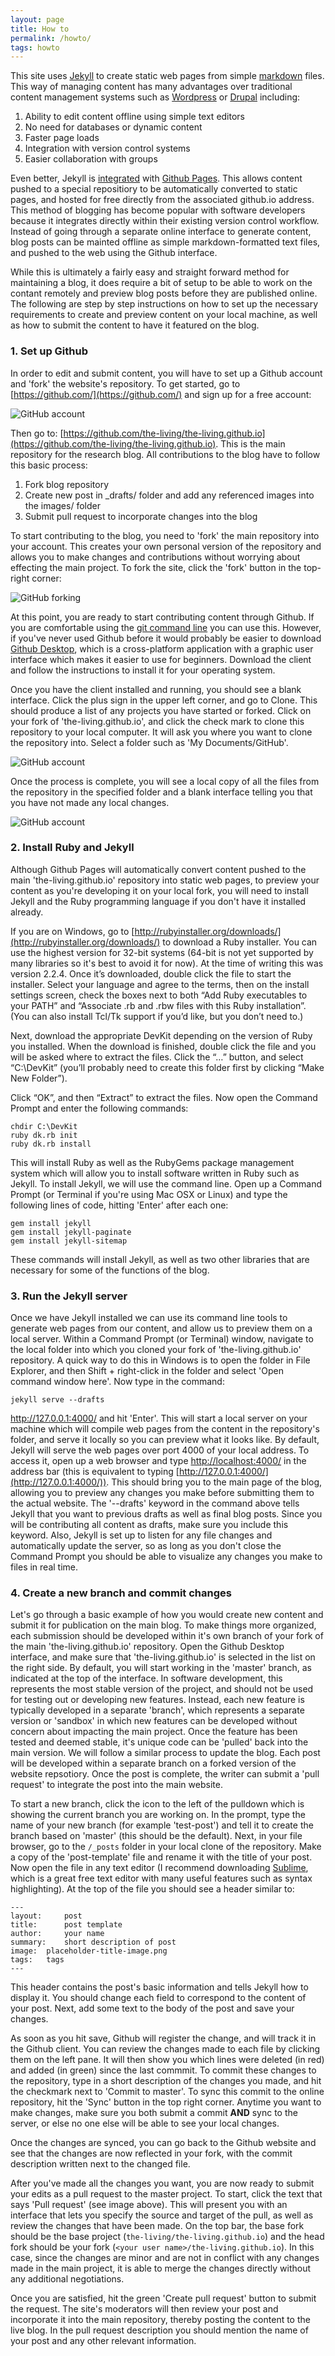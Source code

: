 ```yaml
---
layout: page
title: How to
permalink: /howto/
tags: howto
---
```


This site uses [Jekyll](https://jekyllrb.com/) to create static web pages from simple [markdown](https://github.com/adam-p/markdown-here/wiki/Markdown-Cheatsheet) files. This way of managing content has many advantages over traditional content management systems such as [Wordpress]() or [Drupal]() including:

1. Ability to edit content offline using simple text editors
2. No need for databases or dynamic content
5. Faster page loads
3. Integration with version control systems
4. Easier collaboration with groups

Even better, Jekyll is [integrated](https://help.github.com/articles/using-jekyll-as-a-static-site-generator-with-github-pages/) with [Github Pages](https://pages.github.com/). This allows content pushed to a special repositiory to be automatically converted to static pages, and hosted for free directly from the associated github.io address. This method of blogging has become popular with software developers because it integrates directly within their existing version control workflow. Instead of going through a separate online interface to generate content, blog posts can be mainted offline as simple markdown-formatted text files, and pushed to the web using the Github interface.

While this is ultimately a fairly easy and straight forward method for maintaining a blog, it does require a bit of setup to be able to work on the contant remotely and preview blog posts before they are published online. The following are step by step instructions on how to set up the necessary requirements to create and preview content on your local machine, as well as how to submit the content to have it featured on the blog.

### 1. Set up Github

In order to edit and submit content, you will have to set up a Github account and 'fork' the website's repository. To get started, go to [https://github.com/](https://github.com/) and sign up for a free account:

![GitHub account](/images/github01.png)

Then go to: [https://github.com/the-living/the-living.github.io](https://github.com/the-living/the-living.github.io). This is the main repository for the research blog. All contributions to the blog have to follow this basic process:

1. Fork blog repository
2. Create new post in _drafts/ folder and add any referenced images into the images/ folder
3. Submit pull request to incorporate changes into the blog

To start contributing to the blog, you need to 'fork' the main repository into your account. This creates your own personal version of the repository and allows you to make changes and contributions without worrying about effecting the main project. To fork the site, click the 'fork' button in the top-right corner:

![GitHub forking](/images/github02.png)

At this point, you are ready to start contributing content through Github. If you are comfortable using the [git command line](https://git-scm.com/book/en/v2/Getting-Started-The-Command-Line) you can use this. However, if you've never used Github before it would probably be easier to download [Github Desktop](https://desktop.github.com/), which is a cross-platform application with a graphic user interface which makes it easier to use for beginners. Download the client and follow the instructions to install it for your operating system.

Once you have the client installed and running, you should see a blank interface. Click the plus sign in the upper left corner, and go to Clone. This should produce a list of any projects you have started or forked. Click on your fork of 'the-living.github.io', and click the check mark to clone this repository to your local computer. It will ask you where you want to clone the repository into. Select a folder such as 'My Documents/GitHub'. 

![GitHub account](/images/github04.png)

Once the process is complete, you will see a local copy of all the files from the repository in the specified folder and a blank interface telling you that you have not made any local changes. 

![GitHub account](/images/github05.png)

### 2. Install Ruby and Jekyll

Although Github Pages will automatically convert content pushed to the main 'the-living.github.io' repository into static web pages, to preview your content as you're developing it on your local fork, you will need to install Jekyll and the Ruby programming language if you don't have it installed already.

If you are on Windows, go to [http://rubyinstaller.org/downloads/](http://rubyinstaller.org/downloads/) to download a Ruby installer. You can use the highest version for 32-bit systems (64-bit is not yet supported by many libraries so it's best to avoid it for now). At the time of writing this was version 2.2.4. Once it’s downloaded, double click the file to start the installer. Select your language and agree to the terms, then on the install settings screen, check the boxes next to both “Add Ruby executables to your PATH” and “Associate .rb and .rbw files with this Ruby installation”. (You can also install Tcl/Tk support if you’d like, but you don’t need to.)

Next, download the appropriate DevKit depending on the version of Ruby you installed. When the download is finished, double click the file and you will be asked where to extract the files. Click the “…” button, and select “C:\DevKit” (you’ll probably need to create this folder first by clicking “Make New Folder”).

Click “OK”, and then “Extract” to extract the files. Now open the Command Prompt and enter the following commands:

```
chdir C:\DevKit
ruby dk.rb init
ruby dk.rb install
```

This will install Ruby as well as the RubyGems package management system which will allow you to install software written in Ruby such as Jekyll. To install Jekyll, we will use the command line. Open up a Command Prompt (or Terminal if you're using Mac OSX or Linux) and type the following lines of code, hitting 'Enter' after each one:

```
gem install jekyll
gem install jekyll-paginate
gem install jekyll-sitemap
```

These commands will install Jekyll, as well as two other libraries that are necessary for some of the functions of the blog.

### 3. Run the Jekyll server

Once we have Jekyll installed we can use its command line tools to generate web pages from our content, and allow us to preview them on a local server. Within a Command Prompt (or Terminal) window, navigate to the local folder into which you cloned your fork of 'the-living.github.io' repository. A quick way to do this in Windows is to open the folder in File Explorer, and then Shift + right-click in the folder and select 'Open command window here'. Now type in the command:

```
jekyll serve --drafts
```
http://127.0.0.1:4000/
and hit 'Enter'. This will start a local server on your machine which will compile web pages from the content in the repository's folder, and serve it locally so you can preview what it looks like. By default, Jekyll will serve the web pages over port 4000 of your local address. To access it, open up a web browser and type [http://localhost:4000/](http://localhost:4000/) in the address bar (this is equivalent to typing [http://127.0.0.1:4000/](http://127.0.0.1:4000/)). This should bring you to the main page of the blog, allowing you to preview any changes you make before submitting them to the actual website. The '--drafts' keyword in the command above tells Jekyll that you want to previous drafts as well as final blog posts. Since you will be contributing all content as drafts, make sure you include this keyword. Also, Jekyll is set up to listen for any file changes and automatically update the server, so as long as you don't close the Command Prompt you should be able to visualize any changes you make to files in real time.

### 4. Create a new branch and commit changes

Let's go through a basic example of how you would create new content and submit it for publication on the main blog. To make things more organized, each submission should be developed within it's own branch of your fork of the main 'the-living.github.io' repository. Open the Github Desktop interface, and make sure that 'the-living.github.io' is selected in the list on the right side. By default, you will start working in the 'master' branch, as indicated at the top of the interface. In software development, this represents the most stable version of the project, and should not be used for testing out or developing new features. Instead, each new feature is typically developed in a separate 'branch', which represents a separate version or 'sandbox' in which new features can be developed without concern about impacting the main project. Once the feature has been tested and deemed stable, it's unique code can be 'pulled' back into the main version. We will follow a similar process to update the blog. Each post will be developed within a separate branch on a forked version of the website repsotiory. Once the post is complete, the writer can submit a 'pull request' to integrate the post into the main website.

To start a new branch, click the icon to the left of the pulldown which is showing the current branch you are working on. In the prompt, type the name of your new branch (for example 'test-post') and tell it to create the branch based on 'master' (this should be the default). Next, in your file browser, go to the `/_posts` folder in your local clone of the repository. Make a copy of the 'post-template' file and rename it with the title of your post. Now open the file in any text editor (I recommend downloading [Sublime](http://www.sublimetext.com/), which is a great free text editor with many useful features such as syntax highlighting). At the top of the file you should see a header similar to:

```
---
layout:     post
title:      post template
author:     your name
summary:    short description of post
image:	placeholder-title-image.png
tags:	tags
---
```

This header contains the post's basic information and tells Jekyll how to display it. You should change each field to correspond to the content of your post. Next, add some text to the body of the post and save your changes.

As soon as you hit save, Github will register the change, and will track it in the Github client. You can review the changes made to each file by clicking them on the left pane. It will then show you which lines were deleted (in red) and added (in green) since the last commmit. To commit these changes to the repository, type in a short description of the changes you made, and hit the checkmark next to 'Commit to master'. To sync this commit to the online repository, hit the 'Sync' button in the top right corner. Anytime you want to make changes, make sure you both submit a commit **AND** sync to the server, or else no one else will be able to see your local changes.

Once the changes are synced, you can go back to the Github website and see that the changes are now reflected in your fork, with the commit description written next to the changed file. 

After you've made all the changes you want, you are now ready to submit your edits as a pull request to the master project. To start, click the text that says 'Pull request' (see image above). This will present you with an interface that lets you specify the source and target of the pull, as well as review the changes that have been made. On the top bar, the base fork should be the base project (`the-living/the-living.github.io`) and the head fork should be your fork (`<your user name>/the-living.github.io`). In this case, since the changes are minor and are not in conflict with any changes made in the main project, it is able to merge the changes directly without any additional negotiations. 

Once you are satisfied, hit the green 'Create pull request' button to submit the request. The site's moderators will then review your post and incorporate it into the main repository, thereby posting the content to the live blog. In the pull request description you should mention the name of your post and any other relevant information.